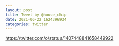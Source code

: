 ```yaml
--- 
layout: post 
title: Tweet by @house_chip 
date: 2021-06-22 1624396934 
categories: twitter 
--- 
```

https://twitter.com/o/status/1407448841658449922